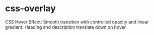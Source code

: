 # css-overlay
CSS Hover Effect: Smooth transition with controlled opacity and linear gradient. Heading and description translate down on hover. 
